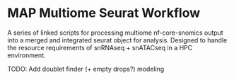 # MAP Multiome Seurat Workflow

A series of linked scripts for processing multiome nf-core-snomics output into a merged and integrated seurat object for analysis. Designed to handle the resource requirements of snRNAseq + snATACseq in a HPC environment.

TODO:
Add doublet finder (+ empty drops?) modeling
